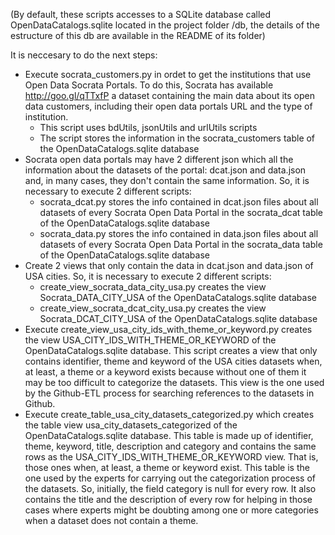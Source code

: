 (By default, these scripts accesses to a SQLite database called OpenDataCatalogs.sqlite located in the project folder /db, the     details of the estructure of this db are available in the README of its folder)

It is neccesary to do the next steps:

- Execute socrata_customers.py in ordet to get the institutions that use Open Data Socrata Portals. To do this, Socrata has available http://goo.gl/qTTxfP a dataset containing the main data about its open data customers, including their open data portals URL and the type of institution.
    - This script uses bdUtils, jsonUtils and urlUtils scripts
    - The script stores the information in the socrata_customers table of the OpenDataCatalogs.sqlite database
- Socrata open data portals may have 2 different json which all the information about the datasets of the portal: dcat.json and     data.json and, in many cases, they don't contain the same information. So, it is necessary to execute 2 different scripts:
    - socrata_dcat.py stores the info contained in dcat.json files about all datasets of every Socrata Open Data Portal in the socrata_dcat table of the OpenDataCatalogs.sqlite database  
    - socrata_data.py stores the info contained in data.json files about all datasets of every Socrata Open Data Portal in the socrata_data table of the OpenDataCatalogs.sqlite database 
- Create 2 views that only contain the data in dcat.json and data.json of USA cities. So, it is necessary to execute 2 different scripts:      
    - create_view_socrata_data_city_usa.py creates the view Socrata_DATA_CITY_USA of the OpenDataCatalogs.sqlite database  
    - create_view_socrata_dcat_city_usa.py creates the view Socrata_DCAT_CITY_USA of the OpenDataCatalogs.sqlite database
- Execute create_view_usa_city_ids_with_theme_or_keyword.py creates the view USA_CITY_IDS_WITH_THEME_OR_KEYWORD  of the OpenDataCatalogs.sqlite database. This script creates a view that only contains identifier, theme and keyword of the USA cities datasets when, at least, a theme or a keyword exists because without one of them it may be too difficult to categorize the datasets. This view is the one used by the Github-ETL process for searching references to the datasets in Github.
- Execute create_table_usa_city_datasets_categorized.py which creates the table view usa_city_datasets_categorized of the OpenDataCatalogs.sqlite database.  This table is made up of identifier, theme, keyword, title, description and category and  contains the same rows as the USA_CITY_IDS_WITH_THEME_OR_KEYWORD view. That is, those ones when, at least, a theme or keyword exist. This table is the one used by the experts for carrying out the categorization process of the datasets. So, initially, the field category is null for every row. It also contains the title and the description of every row for helping in those cases where experts might be doubting among one or more categories when a dataset does not contain a theme.

